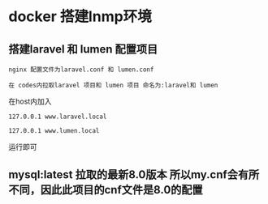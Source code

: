 # docker 搭建lnmp环境

## 搭建laravel 和 lumen 配置项目
```nginx 配置文件为laravel.conf 和 lumen.conf```

```在 codes内拉取laravel 项目和 lumen 项目 命名为:laravel和 lumen```

在host内加入

```127.0.0.1 www.laravel.local```
 
```127.0.0.1 www.lumen.local```

运行即可

##  mysql:latest 拉取的最新8.0版本 所以my.cnf会有所不同，因此此项目的cnf文件是8.0的配置


